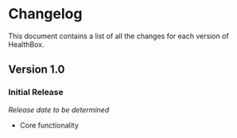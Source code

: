 # Changelog

This document contains a list of all the changes for each version of HealthBox.

## Version 1.0

### Initial Release

*Release date to be determined*

- Core functionality
